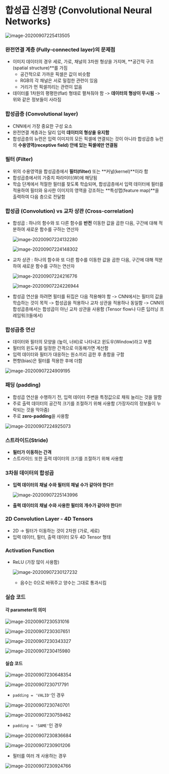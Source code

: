 # 합성곱 신경망 (Convolutional Neural Networks)

![image-20200907225413505](images/image-20200907225413505.png)



### 완전연결 계층 (Fully-connected layer)의 문제점

* 이미지 데이터의 경우 세로, 가로, 채널의 3차원 형상을 가지며, **공간적 구조(spatial structure)**를 가짐
  * 공간적으로 가까운 픽셀은 값이 비슷함
  * RGB의 각 채널은 서로 밀접한 관련이 있음
  * 거리가 먼 픽셀끼리는 관련이 없음
* 데이터를 1차원의 평평한(flat) 형태로 펼쳐줘야 함 -> **데이터의 형상이 무시됨** -> 위와 같은 정보들이 사라짐



### 합성곱층 (Convolutional layer)

* CNN에서 가장 중요한 구성 요소
* 완전연결 계층과는 달리 입력 **데이터의 형상을 유지함**
* 합성곱층의 뉴런은 입력 이미지의 모든 픽셀에 연결되는 것이 아니라 합성곱층 뉴런의 **수용영역(receptive field) 안에 있는 픽셀에만 연결됨**



### 필터 (Filter)

* 위의 수용영역을 합성곱층에서 **필터(filter)** 또는 **커널(kernel)**이라 함
* 합성곱층에서의 가중치 파라미터(W)에 해당됨
* 학습 단계에서 적절한 필터를 찾도록 학습되며, 합성곱층에서 입력 데이터에 필터를 적용하여 필터와 유사한 이미지의 영역을 강조하는 **특성맵(feature map)**을 출력하여 다음 층으로 전달함



### 합성곱 (Convolution) vs 교차 상관 (Cross-correlation)

* 합성곱 : 하나의 함수와 또 다른 함수를 **반전** 이동한 값을 곱한 다음, 구간에 대해 적분하여 새로운 함수를 구하는 연산자

  ![image-20200907224132280](images/image-20200907224132280.png)

  ![image-20200907224148302](images/image-20200907224148302.png)

* 교차 상관 : 하나의 함수와 또 다른 함수를 이동한 값을 곱한 다음, 구간에 대해 적분하여 새로운 함수를 구하는 연산자

  ![image-20200907224216776](images/image-20200907224216776.png)

  ![image-20200907224226944](images/image-20200907224226944.png)

* 합성곱 연산을 하려면 필터를 뒤집은 다음 적용해야 함 -> CNN에서는 필터의 값을 학습하는 것이 목적 -> 합성곱을 적용하나 교차 상관을 적용하나 동일함 -> CNN의 합성곱층에서는 합성곱이 아닌 교차 상관을 사용함 (Tensor flow나 다른 딥러닝 프레임워크들에서)



### 합성곱층 연산

* 데이터와 필터의 모양을 (높이, 너비)로 나타내고 윈도우(Window)라고 부름
* 필터의 윈도우를 일정한 간격으로 이동해가면 계산함
* 입력 데이터와 필터가 대응하는 원소끼리 곱한 후 총합을 구함
* 편향(bias)은 필터를 적용한 후에 더함

![image-20200907224909195](images/image-20200907224909195.png)



### 패딩 (padding)

* 합성곱 연산을 수행하기 전, 입력 데이터 주변을 특정값으로 채워 늘리는 것을 말함
* 주로 출력 데이터의 공간적 크기를 조절하기 위해 사용함 (가장자리의 정보들이 누락되는 것을 막아줌)
* 주로 **zero-padding**을 사용함

![image-20200907224925073](images/image-20200907224925073.png)



### 스트라이드(Stride)

* **필터가 이동하는 간격**
* 스트라이드 또한 출력 데이터의 크기를 조절하기 위해 사용함



### 3차원 데이터의 합성곱

* **입력 데이터의 채널 수와 필터의 채널 수가 같아야 한다!!**

  ![image-20200907225143996](images/image-20200907225143996.png)

* **출력 데이터의 채널 수와 사용한 필터의 개수가 같아야 한다!!**





### 2D Convolution Layer - 4D Tensors

* 2D -> 필터가 이동하는 것이 2차원 (가로, 세로)
* 입력 데이터, 필터, 출력 데이터 모두 4D Tensor 형태



### Activation Function

* ReLU (가장 많이 사용함)

  ![image-20200907230127232](images/image-20200907230127232.png)

  * 음수는 0으로 바꿔주고 양수는 그대로 통과시킴

  

### 실습 코드

#### 각 parameter의 의미

![image-20200907230531016](images/image-20200907230531016.png)

![image-20200907230307651](images/image-20200907230307651.png)

![image-20200907230343327](images/image-20200907230343327.png)

![image-20200907230415980](images/image-20200907230415980.png)



#### 실습 코드

![image-20200907230648354](images/image-20200907230648354.png)

![image-20200907230717791](images/image-20200907230717791.png)



* `padding = 'VALID'`인 경우

![image-20200907230740701](images/image-20200907230740701.png)

![image-20200907230759462](images/image-20200907230759462.png)



* `padding = 'SAME'`인 경우

![image-20200907230836684](images/image-20200907230836684.png)

![image-20200907230901206](images/image-20200907230901206.png)



* 필터를 여러 개 사용하는 경우

![image-20200907230924766](images/image-20200907230924766.png)

